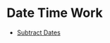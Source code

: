 # Date Time Work

  - [Subtract Dates](https://github.com/Muhammad-Usama-07/Complete-Python-Development/blob/e5ba849e8fd2404a7206b391db58952e64bced13/DateTimeWork/DateTime.ipynb)
